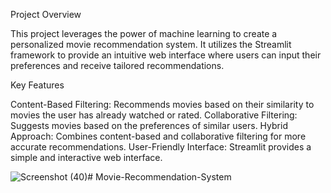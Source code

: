 Project Overview

This project leverages the power of machine learning to create a personalized movie recommendation system. It utilizes the Streamlit framework to provide an intuitive web interface where users can input their preferences and receive tailored recommendations.

Key Features

Content-Based Filtering: Recommends movies based on their similarity to movies the user has already watched or rated.
Collaborative Filtering: Suggests movies based on the preferences of similar users.
Hybrid Approach: Combines content-based and collaborative filtering for more accurate recommendations.
User-Friendly Interface: Streamlit provides a simple and interactive web interface.


![Screenshot (40)](https://github.com/user-attachments/assets/e6498daa-1d7a-4022-86fa-98e9c8133367)# Movie-Recommendation-System
